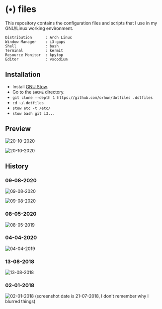 # (•) files

This repository contains the configuration files and scripts that I use in my GNU/Linux working environment.

```
Distribution      : Arch Linux
Window Manager    : i3-gaps
Shell             : bash
Terminal          : kermit
Resource Monitor  : kpytop
Editor            : vscodium
```

## Installation

* Install [GNU Stow](https://www.gnu.org/software/stow/).
* Go to the `$HOME` directory.
* `git clone --depth 1 https://github.com/orhun/dotfiles .dotfiles`
* `cd ~/.dotfiles`
* `stow etc -t /etc/`
* `stow bash git i3...`

## Preview

![20-10-2020](https://user-images.githubusercontent.com/24392180/96750521-b411ec00-13d4-11eb-8402-41f7f0e76525.jpg)

![20-10-2020](https://user-images.githubusercontent.com/24392180/96750534-b83e0980-13d4-11eb-9ede-404f0ba9bd47.jpg)

## History

### 09-08-2020

![09-08-2020](https://user-images.githubusercontent.com/24392180/89739461-87169400-da89-11ea-9c7a-a9087c474865.jpg)

![09-08-2020](https://user-images.githubusercontent.com/24392180/89739455-79f9a500-da89-11ea-9d60-8b35d067c34e.jpg)

### 08-05-2020

![08-05-2019](https://user-images.githubusercontent.com/24392180/92525006-c02e5980-f22b-11ea-9ae5-9478e2025577.jpg)

### 04-04-2020

![04-04-2019](https://user-images.githubusercontent.com/24392180/92524298-890b7880-f22a-11ea-859e-79237ec19e02.png)

### 13-08-2018

![13-08-2018](https://user-images.githubusercontent.com/24392180/92523571-41d0b800-f229-11ea-8ae5-2df8031f4071.png)

### 02-01-2018

![02-01-2018 (screenshot date is 21-07-2018, I don't remember why I blurred things)](https://user-images.githubusercontent.com/24392180/92667231-04952480-f314-11ea-93e7-5e8d55758ec0.png)
